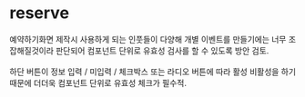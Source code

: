 # reserve
예약하기화면 제작시 사용하게 되는 인풋들이 다양해 개별 이벤트를 만들기에는 너무 조잡해질것이라 판단되어 컴포넌트 단위로 유효성 검사를 할 수 있도록 방안 검토.<br><br>
하단 버튼이 정보 입력 / 미입력 / 체크박스 또는 라디오 버튼에 따라 활성 비활성을 하기때문에 더더욱 컴포넌트 단위로 유효성 체크가 필수적.
